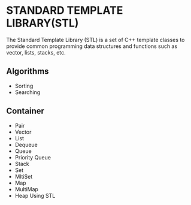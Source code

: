 # STANDARD TEMPLATE LIBRARY(STL)

The Standard Template Library (STL) is a set of C++ template classes to provide common programming data structures and functions such as vector, lists, stacks, etc.

## Algorithms

- Sorting
- Searching

## Container

- Pair
- Vector
- List
- Dequeue
- Queue
- Priority Queue
- Stack
- Set
- MltiSet
- Map
- MultiMap
- Heap Using STL
